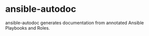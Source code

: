 # ansible-autodoc
ansible-autodoc generates documentation from annotated Ansible Playbooks and Roles.
